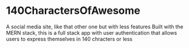 # 140CharactersOfAwesome
A social media site, like that other one but with less features
Built with the MERN stack, this is a full stack app with user authentication that allows users to express themselves in 140 chracters or less
